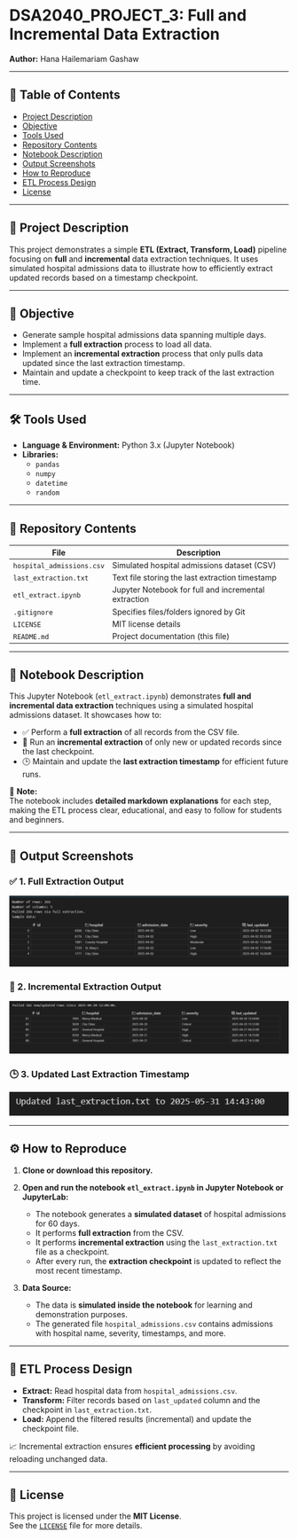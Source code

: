 # DSA2040_PROJECT_3: Full and Incremental Data Extraction

**Author:** Hana Hailemariam Gashaw

---

## 📑 Table of Contents
- [Project Description](#project-description)  
- [Objective](#objective)  
- [Tools Used](#tools-used)  
- [Repository Contents](#repository-contents)  
- [Notebook Description](#notebook-description)  
- [Output Screenshots](#output-screenshots)  
- [How to Reproduce](#how-to-reproduce)  
- [ETL Process Design](#etl-process-design)  
- [License](#license)  

---

## 🧾 Project Description

This project demonstrates a simple **ETL (Extract, Transform, Load)** pipeline focusing on **full** and **incremental** data extraction techniques. It uses simulated hospital admissions data to illustrate how to efficiently extract updated records based on a timestamp checkpoint.

---

## 🎯 Objective

- Generate sample hospital admissions data spanning multiple days.
- Implement a **full extraction** process to load all data.
- Implement an **incremental extraction** process that only pulls data updated since the last extraction timestamp.
- Maintain and update a checkpoint to keep track of the last extraction time.

---

## 🛠 Tools Used

- **Language & Environment:** Python 3.x (Jupyter Notebook)  
- **Libraries:**  
  - `pandas`  
  - `numpy`  
  - `datetime`  
  - `random`  

---

## 📁 Repository Contents

| File                        | Description                                             |
|-----------------------------|---------------------------------------------------------|
| `hospital_admissions.csv`   | Simulated hospital admissions dataset (CSV)             |
| `last_extraction.txt`       | Text file storing the last extraction timestamp         |
| `etl_extract.ipynb`         | Jupyter Notebook for full and incremental extraction    |
| `.gitignore`                | Specifies files/folders ignored by Git                  |
| `LICENSE`                   | MIT license details                                     |
| `README.md`                 | Project documentation (this file)                       |

---

## 📘 Notebook Description

This Jupyter Notebook (`etl_extract.ipynb`) demonstrates **full and incremental data extraction** techniques using a simulated hospital admissions dataset. It showcases how to:

- ✅ Perform a **full extraction** of all records from the CSV file.
- 🔄 Run an **incremental extraction** of only new or updated records since the last checkpoint.
- 🕒 Maintain and update the **last extraction timestamp** for efficient future runs.

📒 **Note:**  
The notebook includes **detailed markdown explanations** for each step, making the ETL process clear, educational, and easy to follow for students and beginners.

---

## 📸 Output Screenshots

### ✅ 1. Full Extraction Output
![Full Extraction](Output_Screenshoots/Full_Extraction.jpg)

### 🔄 2. Incremental Extraction Output
![Incremental Extraction](Output_Screenshoots/Incremental_Extraction.jpg)

### 🕒 3. Updated Last Extraction Timestamp
![Updated Last Extraction](Output_Screenshoots/Updated_last_extraction.jpg)

---

## ⚙️ How to Reproduce

1. **Clone or download this repository.**

2. **Open and run the notebook `etl_extract.ipynb` in Jupyter Notebook or JupyterLab:**

   - The notebook generates a **simulated dataset** of hospital admissions for 60 days.
   - It performs **full extraction** from the CSV.
   - It performs **incremental extraction** using the `last_extraction.txt` file as a checkpoint.
   - After every run, the **extraction checkpoint** is updated to reflect the most recent timestamp.

3. **Data Source:**

   - The data is **simulated inside the notebook** for learning and demonstration purposes.
   - The generated file `hospital_admissions.csv` contains admissions with hospital name, severity, timestamps, and more.

---

## 🔁 ETL Process Design

- **Extract:** Read hospital data from `hospital_admissions.csv`.  
- **Transform:** Filter records based on `last_updated` column and the checkpoint in `last_extraction.txt`.  
- **Load:** Append the filtered results (incremental) and update the checkpoint file.

📈 Incremental extraction ensures **efficient processing** by avoiding reloading unchanged data.

---

## 📝 License

This project is licensed under the **MIT License**.  
See the [`LICENSE`](LICENSE) file for more details.
